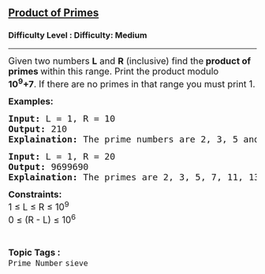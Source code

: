 <h2><a href="https://www.geeksforgeeks.org/problems/product-of-primes5328/1">Product of Primes</a></h2><h3>Difficulty Level : Difficulty: Medium</h3><hr><div class="problems_problem_content__Xm_eO"><p><span style="font-size: 18px;">Given two numbers <strong>L</strong> and <strong>R</strong> (inclusive) find the<strong> product of primes </strong>within this range. Print the product modulo <strong>10<sup>9</sup>+7</strong>.&nbsp;If there are no primes in that range you must print 1.</span></p>
<p><strong><span style="font-size: 18px;">Examples:</span></strong></p>
<pre><span style="font-size: 18px;"><strong>Input:</strong> L = 1, R = 10
<strong>Output:</strong> 210
<strong>Explaination:</strong> The prime numbers are 2, 3, 5 and 7.</span></pre>
<pre><span style="font-size: 18px;"><strong>Input:</strong> L = 1, R = 20
<strong>Output:</strong> 9699690
<strong>Explaination:</strong> The primes are 2, 3, 5, 7, 11, 13, 17 and 19.</span></pre>
<p><span style="font-size: 18px;"><strong>Constraints:</strong><br>1 ≤ L ≤ R ≤ 10<sup>9</sup><br>0 ≤ (R - L) ≤ 10<sup>6</sup>&nbsp;&nbsp;</span></p></div><br><p><span style=font-size:18px><strong>Topic Tags : </strong><br><code>Prime Number</code>&nbsp;<code>sieve</code>&nbsp;